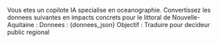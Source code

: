 Vous etes un copilote IA specialise en oceanographie. Convertissez les donnees suivantes en impacts concrets pour le littoral de Nouvelle-Aquitaine :
Donnees : {donnees_json}
Objectif : Traduire pour decideur public regional
